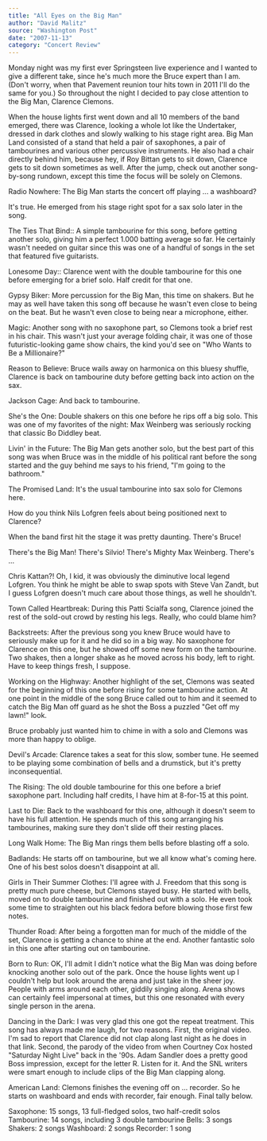 ```yaml
---
title: "All Eyes on the Big Man"
author: "David Malitz"
source: "Washington Post"
date: "2007-11-13"
category: "Concert Review"
---
```


Monday night was my first ever Springsteen live experience and I wanted to give a different take, since he's much more the Bruce expert than I am. (Don't worry, when that Pavement reunion tour hits town in 2011 I'll do the same for you.) So throughout the night I decided to pay close attention to the Big Man, Clarence Clemons.

When the house lights first went down and all 10 members of the band emerged, there was Clarence, looking a whole lot like the Undertaker, dressed in dark clothes and slowly walking to his stage right area. Big Man Land consisted of a stand that held a pair of saxophones, a pair of tambourines and various other percussive instruments. He also had a chair directly behind him, because hey, if Roy Bittan gets to sit down, Clarence gets to sit down sometimes as well. After the jump, check out another song-by-song rundown, except this time the focus will be solely on Clemons.

Radio Nowhere: The Big Man starts the concert off playing ... a washboard?

It's true. He emerged from his stage right spot for a sax solo later in the song.

The Ties That Bind:: A simple tambourine for this song, before getting another solo, giving him a perfect 1.000 batting average so far. He certainly wasn't needed on guitar since this was one of a handful of songs in the set that featured five guitarists.

Lonesome Day:: Clarence went with the double tambourine for this one before emerging for a brief solo. Half credit for that one.

Gypsy Biker: More percussion for the Big Man, this time on shakers. But he may as well have taken this song off because he wasn't even close to being on the beat. But he wasn't even close to being near a microphone, either.

Magic: Another song with no saxophone part, so Clemons took a brief rest in his chair. This wasn't just your average folding chair, it was one of those futuristic-looking game show chairs, the kind you'd see on "Who Wants to Be a Millionaire?"

Reason to Believe: Bruce wails away on harmonica on this bluesy shuffle, Clarence is back on tambourine duty before getting back into action on the sax.

Jackson Cage: And back to tambourine.

She's the One: Double shakers on this one before he rips off a big solo. This was one of my favorites of the night: Max Weinberg was seriously rocking that classic Bo Diddley beat.

Livin' in the Future: The Big Man gets another solo, but the best part of this song was when Bruce was in the middle of his political rant before the song started and the guy behind me says to his friend, "I'm going to the bathroom."

The Promised Land: It's the usual tambourine into sax solo for Clemons here.

How do you think Nils Lofgren feels about being positioned next to Clarence?

When the band first hit the stage it was pretty daunting. There's Bruce!

There's the Big Man! There's Silvio! There's Mighty Max Weinberg. There's ...

Chris Kattan?! Oh, I kid, it was obviously the diminutive local legend Lofgren. You think he might be able to swap spots with Steve Van Zandt, but I guess Lofgren doesn't much care about those things, as well he shouldn't.

Town Called Heartbreak: During this Patti Scialfa song, Clarence joined the rest of the sold-out crowd by resting his legs. Really, who could blame him?

Backstreets: After the previous song you knew Bruce would have to seriously make up for it and he did so in a big way. No saxophone for Clarence on this one, but he showed off some new form on the tambourine. Two shakes, then a longer shake as he moved across his body, left to right. Have to keep things fresh, I suppose.

Working on the Highway: Another highlight of the set, Clemons was seated for the beginning of this one before rising for some tambourine action. At one point in the middle of the song Bruce called out to him and it seemed to catch the Big Man off guard as he shot the Boss a puzzled "Get off my lawn!" look.

Bruce probably just wanted him to chime in with a solo and Clemons was more than happy to oblige.

Devil's Arcade: Clarence takes a seat for this slow, somber tune. He seemed to be playing some combination of bells and a drumstick, but it's pretty inconsequential.

The Rising: The old double tambourine for this one before a brief saxophone part. Including half credits, I have him at 8-for-15 at this point.

Last to Die: Back to the washboard for this one, although it doesn't seem to have his full attention. He spends much of this song arranging his tambourines, making sure they don't slide off their resting places.

Long Walk Home: The Big Man rings them bells before blasting off a solo.

Badlands: He starts off on tambourine, but we all know what's coming here. One of his best solos doesn't disappoint at all.

Girls in Their Summer Clothes: I'll agree with J. Freedom that this song is pretty much pure cheese, but Clemons stayed busy. He started with bells, moved on to double tambourine and finished out with a solo. He even took some time to straighten out his black fedora before blowing those first few notes.

Thunder Road: After being a forgotten man for much of the middle of the set, Clarence is getting a chance to shine at the end. Another fantastic solo in this one after starting out on tambourine.

Born to Run: OK, I'll admit I didn't notice what the Big Man was doing before knocking another solo out of the park. Once the house lights went up I couldn't help but look around the arena and just take in the sheer joy. People with arms around each other, giddily singing along. Arena shows can certainly feel impersonal at times, but this one resonated with every single person in the arena.

Dancing in the Dark: I was very glad this one got the repeat treatment. This song has always made me laugh, for two reasons. First, the original video. I'm sad to report that Clarence did not clap along last night as he does in that link. Second, the parody of the video from when Courtney Cox hosted "Saturday Night Live" back in the '90s. Adam Sandler does a pretty good Boss impression, except for the letter R. Listen for it. And the SNL writers were smart enough to include clips of the Big Man clapping along.

American Land: Clemons finishes the evening off on ... recorder. So he starts on washboard and ends with recorder, fair enough. Final tally below.

Saxophone: 15 songs, 13 full-fledged solos, two half-credit solos Tambourine: 14 songs, including 3 double tambourine Bells: 3 songs Shakers: 2 songs Washboard: 2 songs Recorder: 1 song